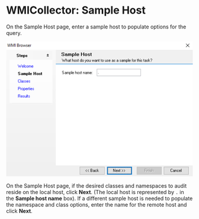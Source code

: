# WMICollector: Sample Host

On the Sample Host page, enter a sample host to populate options for the query.

![WMI Browser wizard Sample Host page](/static/img/product_docs/accessanalyzer/accessanalyzer/enterpriseauditor/admin/datacollector/wmicollector/samplehost.png)

On the Sample Host page, if the desired classes and namespaces to audit reside on the local host, click __Next__. (The local host is represented by ```.``` in the __Sample host name__ box). If a different sample host is needed to populate the namespace and class options, enter the name for the remote host and click __Next__.
